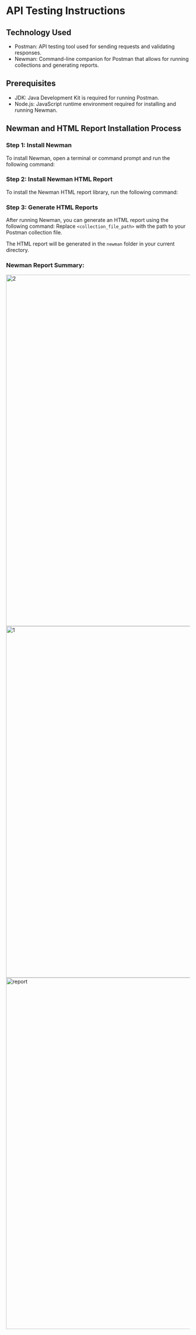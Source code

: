 # API Testing Instructions

## Technology Used
- Postman: API testing tool used for sending requests and validating responses.
- Newman: Command-line companion for Postman that allows for running collections and generating reports.

## Prerequisites
- JDK: Java Development Kit is required for running Postman.
- Node.js: JavaScript runtime environment required for installing and running Newman.

## Newman and HTML Report Installation Process

### Step 1: Install Newman
To install Newman, open a terminal or command prompt and run the following command:

### Step 2: Install Newman HTML Report
To install the Newman HTML report library, run the following command:

### Step 3: Generate HTML Reports
After running Newman, you can generate an HTML report using the following command:
Replace `<collection_file_path>` with the path to your Postman collection file.

The HTML report will be generated in the `newman` folder in your current directory.

### Newman Report Summary:

<img width="960" alt="2" src="https://github.com/Rushmia07/API_TESTING-Project-Booking-project-/assets/134592496/61e73cb0-f1f5-4f93-b8a6-f2edea3ad20f">
<img width="960" alt="1" src="https://github.com/Rushmia07/API_TESTING-Project-Booking-project-/assets/134592496/e5816c91-d3a0-4f33-b61c-f97c72c6c50d">
<img width="960" alt="report" src="https://github.com/Rushmia07/API_TESTING-Project-Booking-project-/assets/134592496/fd1d268b-aa66-4c27-9f70-2171b6fa6fc3">

